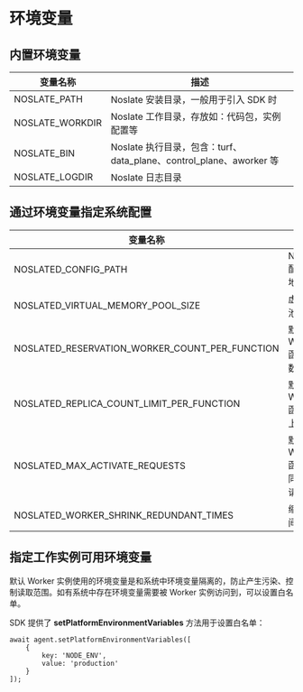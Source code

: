 # 环境变量

## 内置环境变量
|变量名称|描述|
|----|----|
|NOSLATE_PATH|Noslate 安装目录，一般用于引入 SDK 时|
|NOSLATE_WORKDIR|Noslate 工作目录，存放如：代码包，实例配置等|
|NOSLATE_BIN|Noslate 执行目录，包含：turf、data_plane、control_plane、aworker 等|
|NOSLATE_LOGDIR|Noslate 日志目录|

## 通过环境变量指定系统配置
|变量名称|描述|
|----|----|
|NOSLATED_CONFIG_PATH|Noslated 配置文件地址|
|NOSLATED_VIRTUAL_MEMORY_POOL_SIZE|虚拟内存池大小|
|NOSLATED_RESERVATION_WORKER_COUNT_PER_FUNCTION|默认每个 Worker 函数预留数量|
|NOSLATED_REPLICA_COUNT_LIMIT_PER_FUNCTION|默认每个 Worker 函数实例上限|
|NOSLATED_MAX_ACTIVATE_REQUESTS|默认每个 Worker 函数最大同时处理请求数|
|NOSLATED_WORKER_SHRINK_REDUNDANT_TIMES|缩容空闲间隔|

## 指定工作实例可用环境变量
默认 Worker 实例使用的环境变量是和系统中环境变量隔离的，防止产生污染、控制读取范围。如有系统中存在环境变量需要被 Worker 实例访问到，可以设置白名单。

SDK 提供了 **setPlatformEnvironmentVariables** 方法用于设置白名单：
```
await agent.setPlatformEnvironmentVariables([
    {
        key: 'NODE_ENV',
        value: 'production'
    }
]);
```
